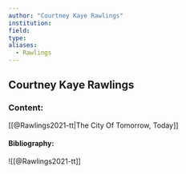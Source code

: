 ```yaml
---
author: "Courtney Kaye Rawlings"
institution:
field:
type:
aliases:
  - Rawlings
---
```


## Courtney Kaye Rawlings

### Content:
[[@Rawlings2021-tt|The City Of Tomorrow, Today]]

#### Bibliography:

![[@Rawlings2021-tt]]